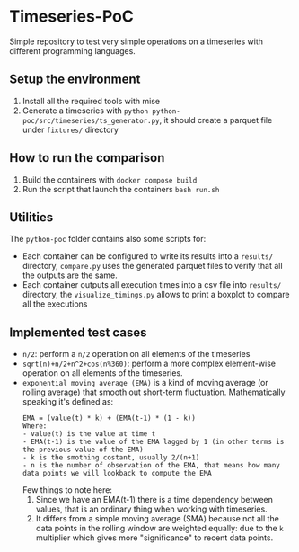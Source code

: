 # Timeseries-PoC

Simple repository to test very simple operations on a timeseries with different programming languages.

## Setup the environment
1) Install all the required tools with mise
2) Generate a timeseries with `python python-poc/src/timeseries/ts_generator.py`, it should create a parquet file under `fixtures/` directory

## How to run the comparison
1) Build the containers with `docker compose build`
2) Run the script that launch the containers `bash run.sh`

## Utilities
The `python-poc` folder contains also some scripts for:
- Each container can be configured to write its results into a `results/` directory, `compare.py` uses the generated parquet files to verify that all the outputs are the same.
- Each container outputs all execution times into a csv file into `results/` directory, the `visualize_timings.py` allows to print a boxplot to compare all the executions

## Implemented test cases
- `n/2`: perform a `n/2` operation on all elements of the timeseries
- `sqrt(n)+n/2+n^2+cos(n%360)`: perform a more complex element-wise operation on all elements of the timeseries.
- `exponential moving average (EMA)` is a kind of moving average (or rolling average) that smooth out short-term fluctuation. Mathematically speaking it's defined as:
    ```
    EMA = (value(t) * k) + (EMA(t-1) * (1 - k))
    Where:
    - value(t) is the value at time t
    - EMA(t-1) is the value of the EMA lagged by 1 (in other terms is the previous value of the EMA)
    - k is the smothing costant, usually 2/(n+1)
    - n is the number of observation of the EMA, that means how many data points we will lookback to compute the EMA
    ```
    Few things to note here:
    1) Since we have an EMA(t-1) there is a time dependency between values, that is an ordinary thing when working with timeseries.
    2) It differs from a simple moving average (SMA) because not all the data points in the rolling window are weighted equally: 
    due to the `k` multiplier which gives more "significance" to recent data points.

